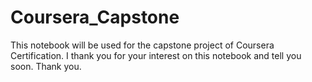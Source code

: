 # Coursera_Capstone

This notebook will be used for the capstone project of Coursera Certification.
I thank you for your interest on this notebook and tell you soon. Thank you.
